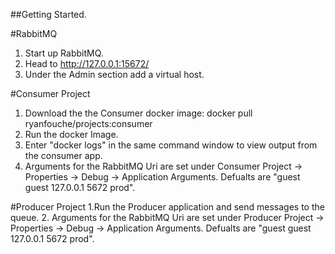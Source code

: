 ##Getting Started.

#RabbitMQ
1. Start up RabbitMQ.
2. Head to http://127.0.0.1:15672/
3. Under the Admin section add a virtual host.

#Consumer Project
1. Download the the Consumer docker image: docker pull ryanfouche/projects:consumer
2. Run the docker Image.
3. Enter "docker logs" in the same command window to view output from the consumer app.
4. Arguments for the RabbitMQ Uri are set under Consumer Project -> Properties -> Debug -> Application Arguments. Defualts are "guest guest 127.0.0.1 5672 prod".

#Producer Project
1.Run the Producer application and send messages to the queue.
2. Arguments for the RabbitMQ Uri are set under Producer Project -> Properties -> Debug -> Application Arguments. Defualts are "guest guest 127.0.0.1 5672 prod".